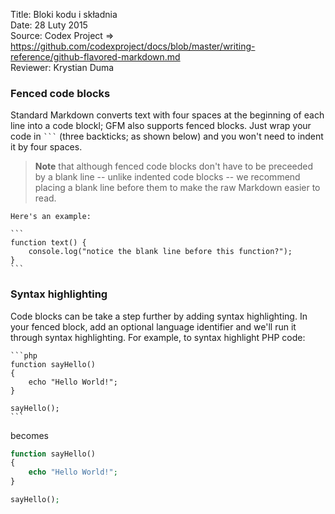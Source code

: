 Title: 		Bloki kodu i składnia  
Date: 		28 Luty 2015  
Source:     Codex Project => https://github.com/codexproject/docs/blob/master/writing-reference/github-flavored-markdown.md  
Reviewer:	Krystian Duma  


### Fenced code blocks
Standard Markdown converts text with four spaces at the beginning of each line into a code blockl; GFM also supports fenced blocks. Just wrap your code in ` ``` ` (three backticks; as shown below) and you won't need to indent it by four spaces.

> **Note** that although fenced code blocks don't have to be preceeded by a blank line -- unlike indented code blocks -- we recommend placing a blank line before them to make the raw Markdown easier to read.

	Here's an example:

	```
	function text() {
		console.log("notice the blank line before this function?");
	}
	```

### Syntax highlighting
Code blocks can be take a step further by adding syntax highlighting. In your fenced block, add an optional language identifier and we'll run it through syntax highlighting. For example, to syntax highlight PHP code:

	```php
	function sayHello()
	{
		echo "Hello World!";
	}

	sayHello();
	```

becomes

```php
function sayHello()
{
	echo "Hello World!";
}

sayHello();
```